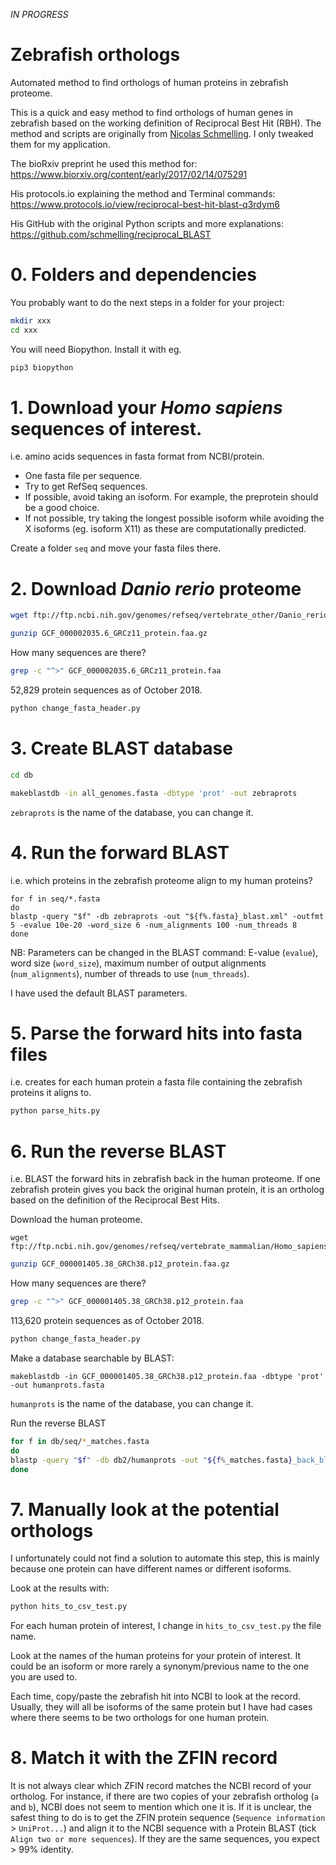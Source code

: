 _IN PROGRESS_

# Zebrafish orthologs
Automated method to find orthologs of human proteins in zebrafish proteome.

This is a quick and easy method to find orthologs of human genes in zebrafish based on the working definition of Reciprocal Best Hit (RBH).
The method and scripts are originally from [Nicolas Schmelling](https://github.com/schmelling). I only tweaked them for my application.

The bioRxiv preprint he used this method for: https://www.biorxiv.org/content/early/2017/02/14/075291

His protocols.io explaining the method and Terminal commands: https://www.protocols.io/view/reciprocal-best-hit-blast-q3rdym6

His GitHub with the original Python scripts and more explanations: https://github.com/schmelling/reciprocal_BLAST

# 0. Folders and dependencies
You probably want to do the next steps in a folder for your project:

 ```bash
 mkdir xxx
 cd xxx
 ````
 
 You will need Biopython. Install it with eg.
 
 ```bash
 pip3 biopython
 ```

# 1. Download your _Homo sapiens_ sequences of interest.
i.e. amino acids sequences in fasta format from NCBI/protein.
* One fasta file per sequence.
* Try to get RefSeq sequences.
* If possible, avoid taking an isoform. For example, the preprotein should be a good choice. 
* If not possible, try taking the longest possible isoform while avoiding the X isoforms (eg. isoform X11) as these are computationally predicted.

Create a folder `seq` and move your fasta files there.

# 2. Download _Danio rerio_ proteome

```bash
wget ftp://ftp.ncbi.nih.gov/genomes/refseq/vertebrate_other/Danio_rerio/reference/GCF_000002035.6_GRCz11/GCF_000002035.6_GRCz11_protein.faa.gz/
```

```bash
gunzip GCF_000002035.6_GRCz11_protein.faa.gz
```
How many sequences are there?
```bash
grep -c "^>" GCF_000002035.6_GRCz11_protein.faa
```
52,829 protein sequences as of October 2018.

```bash
python change_fasta_header.py
```

# 3. Create BLAST database

```bash
cd db
```

```bash
makeblastdb -in all_genomes.fasta -dbtype 'prot' -out zebraprots
```

`zebraprots` is the name of the database, you can change it.

# 4. Run the forward BLAST
i.e. which proteins in the zebrafish proteome align to my human proteins?

```
for f in seq/*.fasta
do
blastp -query "$f" -db zebraprots -out "${f%.fasta}_blast.xml" -outfmt 5 -evalue 10e-20 -word_size 6 -num_alignments 100 -num_threads 8
done
```

NB: Parameters can be changed in the BLAST command: E-value (`evalue`), word size (`word_size`), maximum number of output alignments (`num_alignments`), number of threads to use (`num_threads`).

I have used the default BLAST parameters.

# 5. Parse the forward hits into fasta files
i.e. creates for each human protein a fasta file containing the zebrafish proteins it aligns to.

```bash
python parse_hits.py
```

# 6. Run the reverse BLAST
i.e. BLAST the forward hits in zebrafish back in the human proteome. 
If one zebrafish protein gives you back the original human protein, it is an ortholog based on the definition of the Reciprocal Best Hits.

Download the human proteome.

```
wget ftp://ftp.ncbi.nih.gov/genomes/refseq/vertebrate_mammalian/Homo_sapiens/reference/GCF_000001405.38_GRCh38.p12/GCF_000001405.38_GRCh38.p12_protein.faa.gz/
```

```bash
gunzip GCF_000001405.38_GRCh38.p12_protein.faa.gz
```

How many sequences are there?

```bash
grep -c "^>" GCF_000001405.38_GRCh38.p12_protein.faa
```
113,620 protein sequences as of October 2018.

```bash
python change_fasta_header.py
```

Make a database searchable by BLAST:
```
makeblastdb -in GCF_000001405.38_GRCh38.p12_protein.faa -dbtype 'prot' -out humanprots.fasta
```

`humanprots` is the name of the database, you can change it.

Run the reverse BLAST
```bash
for f in db/seq/*_matches.fasta
do
blastp -query "$f" -db db2/humanprots -out "${f%_matches.fasta}_back_blast.xml" -outfmt 5 -word_size 6  -num_alignments 1
done
```

# 7. Manually look at the potential orthologs
I unfortunately could not find a solution to automate this step, this is mainly because one protein can have different names or different isoforms.

Look at the results with:

```bash
python hits_to_csv_test.py
```

For each human protein of interest, I change in `hits_to_csv_test.py` the file name.

Look at the names of the human proteins for your protein of interest. It could be an isoform or more rarely a synonym/previous name to the one you are used to.

Each time, copy/paste the zebrafish hit into NCBI to look at the record.
Usually, they will all be isoforms of the same protein but I have had cases where there seems to be two orthologs for one human protein.

# 8. Match it with the ZFIN record

It is not always clear which ZFIN record matches the NCBI record of your ortholog.
For instance, if there are two copies of your zebrafish ortholog (`a` and `b`), NCBI does not seem to mention which one it is.
If it is unclear, the safest thing to do is to get the ZFIN protein sequence (`Sequence information` > `UniProt...`) and align it to the NCBI sequence with a Protein BLAST (tick `Align two or more sequences`).
If they are the same sequences, you expect > 99% identity.
